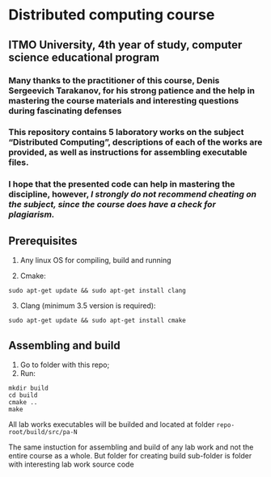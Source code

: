# Distributed computing course

## ITMO University, 4th year of study, computer science educational program 

### Many thanks to the practitioner of this course, Denis Sergeevich Tarakanov, for his strong patience and the help in mastering the course materials and interesting questions during fascinating defenses

### This repository contains 5 laboratory works on the subject “Distributed Computing”, descriptions of each of the works are provided, as well as instructions for assembling executable files.

### I hope that the presented code can help in mastering the discipline, however, ***I strongly do not recommend cheating on the subject, since the course does have a check for plagiarism.***

## Prerequisites

1. Any linux OS for compiling, build and running

2. Cmake:
```
sudo apt-get update && sudo apt-get install clang
```

3. Clang (minimum 3.5 version is required):
```
sudo apt-get update && sudo apt-get install cmake
```

## Assembling and build

1. Go to folder with this repo;
2. Run:
```
mkdir build
cd build
cmake ..
make
```
All lab works executables will be builded and located at folder ```repo-root/build/src/pa-N```

The same instuction for assembling and build of any lab work and not the entire course as a whole. But folder for creating build sub-folder is folder with interesting lab work source code

